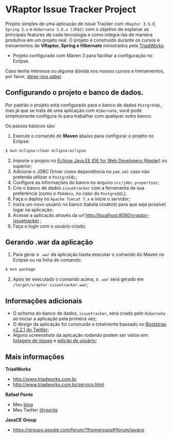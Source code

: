 VRaptor Issue Tracker Project
=============================

Projeto simples de uma aplicação de Issue Tracker com `VRaptor 3.5.0`, `Spring 3.x` e `Hibernate 3.6.x (JPA2)` com o objetivo de explanar as principais features de cada tecnologia e como integra-las de maneira produtiva em um projeto real. O projeto é construído durante os cursos e treinamentos de **VRaptor, Spring e Hibernate** ministrados pela [TriadWorks](http://www.triadworks.com.br).

* Projeto configurado com Maven 3 para facilitar a configuração no Eclipse.

Caso tenha interesse ou alguma dúvida nos nossos cursos e treinamentos, por favor, [deixe-nos saber](http://www.triadworks.com.br/contatos.html).

Configurando o projeto e banco de dados.
----------------------------------------

Por padrão o projeto está configurado para o banco de dados `PostgreSQL`, mas já que se trata de uma aplicação com `Hibernate`, você pode simplesmente configura-lo para trabalhar com qualquer outro banco.

Os passos básicos são:

1. Execute o comando do **Maven** abaixo para configurar o projeto no Eclipse:
```BASH
$ mvn eclipse:clean eclipse:eclipse
```

2. Importe o projeto no [Eclipse Java EE IDE for Web Developers (Kepler)](http://www.eclipse.org/downloads/) ou superior; 
3. Adicione o JDBC Driver como dependência no `pom.xml` caso não pretenda utilizar o `PostgreSQL`;
4. Configure as informações do banco no arquivo `src/jdbc.properties`;
5. Crie o banco de dados `issuetracker` com a ferramenta de sua preferência (como o `PGAdmin`, no caso do `PostgreSQL`);
6. Faça o deploy no `Apache Tomcat 7.x` e inicie o servidor;
7. Insira um novo usuário no banco (tabela `USUARIO`) para que seja possível logar na aplicação;
8. Acesse a aplicação através da url [http://localhost:8080/vraptor-issuetracker](http://localhost:8080/vraptor-issuetracker) ;
9. Faça o login com o usuário criado;

Gerando .war da aplicação
------------------------
1. Para gerar o `.war` da aplicação basta executar o comando do Maven no Eclipse ou na linha de comando:
```BASH
$ mvn package
```

2. Após ter executado o comando acima, o `.war` será gerado em `/target/vraptor-issuetracker.war`;

Informações adicionais
------------------------

* O schema do banco de dados, `issuetracker`, será criado pelo `Hibernate` ao iniciar a aplicação pela primeira vez;
* O design da aplicação foi construído e totalmente baseado no [Bootstrap v2.2.1 do Twitter](http://twitter.github.io/bootstrap/);
* Alguns screenshots da aplicação rodando podem ser vistos em: [listagem de issues](http://twitpic.com/b79qri/full) e [edição de usuário](http://twitpic.com/b79p9c/full);

Mais informações
----------------

**TriadWorks**
- http://www.triadworks.com.br
- http://www.triadworks.com.br/servico.html

**Rafael Ponte**
- Meu [blog](http://www.rponte.com.br)
- Meu Twitter [@rponte](http://twitter.com/#!/rponte)

**JavaCE Group**
- https://groups.google.com/forum/?fromgroups#!forum/javace
